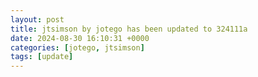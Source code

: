 ```yaml
---
layout: post
title: jtsimson by jotego has been updated to 324111a
date: 2024-08-30 16:10:31 +0000
categories: [jotego, jtsimson]
tags: [update]
---
```


